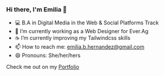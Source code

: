 ### Hi there, I'm Emilia 👋

- :computer: B.A in Digital Media in the Web & Social Platforms Track
- 🔭 I’m currently working as a Web Designer for Ever.Ag
- :coffee: I’m currently improving my Tailwindcss skills
- 📫 How to reach me: emilia.b.hernandez@gmail.com
- 😄 Pronouns: She/her/hers

Check me out on my [Portfolio](https://emiliahhernandez.com)
